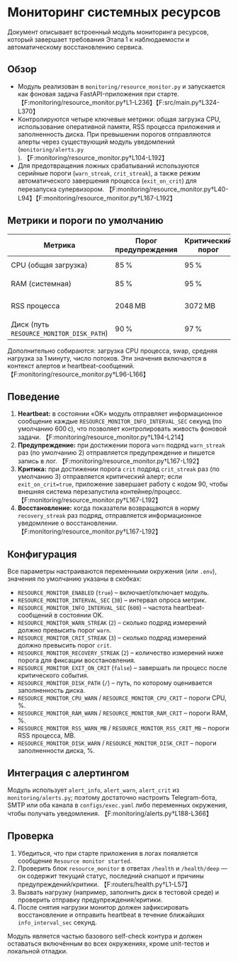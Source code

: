 # Мониторинг системных ресурсов

Документ описывает встроенный модуль мониторинга ресурсов, который завершает требования Этапа 1 к наблюдаемости и автоматическому восстановлению сервиса.

## Обзор
- Модуль реализован в `monitoring/resource_monitor.py` и запускается как фоновая задача FastAPI-приложения при старте. 【F:monitoring/resource_monitor.py†L1-L236】【F:src/main.py†L324-L370】
- Контролируются четыре ключевые метрики: общая загрузка CPU, использование оперативной памяти, RSS процесса приложения и заполненность диска. При превышении порогов отправляются алерты через существующий модуль уведомлений (`monitoring/alerts.py`). 【F:monitoring/resource_monitor.py†L104-L192】
- Для предотвращения ложных срабатываний используются серийные пороги (`warn_streak`, `crit_streak`), а также режим автоматического завершения процесса (`exit_on_crit`) для перезапуска супервизором. 【F:monitoring/resource_monitor.py†L40-L94】【F:monitoring/resource_monitor.py†L167-L192】

## Метрики и пороги по умолчанию
| Метрика | Порог предупреждения | Критический порог | Примечание |
| --- | --- | --- | --- |
| CPU (общая загрузка) | 85 % | 95 % | `RESOURCE_MONITOR_CPU_WARN` / `RESOURCE_MONITOR_CPU_CRIT` |
| RAM (системная) | 85 % | 95 % | `RESOURCE_MONITOR_RAM_WARN` / `RESOURCE_MONITOR_RAM_CRIT` |
| RSS процесса | 2048 MB | 3072 MB | `RESOURCE_MONITOR_RSS_WARN_MB` / `RESOURCE_MONITOR_RSS_CRIT_MB` |
| Диск (путь `RESOURCE_MONITOR_DISK_PATH`) | 90 % | 97 % | `RESOURCE_MONITOR_DISK_WARN` / `RESOURCE_MONITOR_DISK_CRIT` |

Дополнительно собираются: загрузка CPU процесса, swap, средняя нагрузка за 1 минуту, число потоков. Эти значения включаются в контекст алертов и heartbeat-сообщений. 【F:monitoring/resource_monitor.py†L96-L166】

## Поведение
1. **Heartbeat:** в состоянии «OK» модуль отправляет информационное сообщение каждые `RESOURCE_MONITOR_INFO_INTERVAL_SEC` секунд (по умолчанию 600 с), что позволяет контролировать живость фоновой задачи. 【F:monitoring/resource_monitor.py†L194-L214】
2. **Предупреждение:** при достижении порога `warn` подряд `warn_streak` раз (по умолчанию 2) отправляется предупреждение и пишется запись в лог. 【F:monitoring/resource_monitor.py†L167-L192】
3. **Критика:** при достижении порога `crit` подряд `crit_streak` раз (по умолчанию 3) отправляется критический алерт; если `exit_on_crit=true`, приложение завершает работу с кодом 90, чтобы внешняя система перезапустила контейнер/процесс. 【F:monitoring/resource_monitor.py†L167-L192】
4. **Восстановление:** когда показатели возвращаются в норму `recovery_streak` раз подряд, отправляется информационное уведомление о восстановлении. 【F:monitoring/resource_monitor.py†L167-L192】

## Конфигурация
Все параметры настраиваются переменными окружения (или `.env`), значения по умолчанию указаны в скобках:

- `RESOURCE_MONITOR_ENABLED` (`true`) – включает/отключает модуль.
- `RESOURCE_MONITOR_INTERVAL_SEC` (`30`) – интервал опроса метрик.
- `RESOURCE_MONITOR_INFO_INTERVAL_SEC` (`600`) – частота heartbeat-сообщений в состоянии OK.
- `RESOURCE_MONITOR_WARN_STREAK` (`2`) – сколько подряд измерений должно превысить порог `warn`.
- `RESOURCE_MONITOR_CRIT_STREAK` (`3`) – сколько подряд измерений должно превысить порог `crit`.
- `RESOURCE_MONITOR_RECOVERY_STREAK` (`2`) – количество измерений ниже порога для фиксации восстановления.
- `RESOURCE_MONITOR_EXIT_ON_CRIT` (`false`) – завершать ли процесс после критического события.
- `RESOURCE_MONITOR_DISK_PATH` (`/`) – путь, по которому оценивается заполненность диска.
- `RESOURCE_MONITOR_CPU_WARN` / `RESOURCE_MONITOR_CPU_CRIT` – пороги CPU, %.
- `RESOURCE_MONITOR_RAM_WARN` / `RESOURCE_MONITOR_RAM_CRIT` – пороги RAM, %.
- `RESOURCE_MONITOR_RSS_WARN_MB` / `RESOURCE_MONITOR_RSS_CRIT_MB` – пороги RSS процесса, MB.
- `RESOURCE_MONITOR_DISK_WARN` / `RESOURCE_MONITOR_DISK_CRIT` – пороги заполненности диска, %.

## Интеграция с алертингом
Модуль использует `alert_info`, `alert_warn`, `alert_crit` из `monitoring/alerts.py`; поэтому достаточно настроить Telegram-бота, SMTP или оба канала в `configs/exec.yaml` либо переменных окружения, чтобы получать уведомления. 【F:monitoring/alerts.py†L188-L366】

## Проверка
1. Убедиться, что при старте приложения в логах появляется сообщение `Resource monitor started`.
2. Проверить блок `resource_monitor` в ответах `/health` и `/health/deep` — он содержит текущий статус, последний снапшот и причины предупреждений/критики. 【F:routers/health.py†L1-L57】
3. Вызвать нагрузку (например, заполнить диск в тестовой среде) и проверить отправку предупреждения/критики.
4. После снятия нагрузки монитор должен зафиксировать восстановление и отправить heartbeat в течение ближайших `info_interval_sec` секунд.

Модуль является частью базового self-check контура и должен оставаться включённым во всех окружениях, кроме unit-тестов и локальной отладки.
